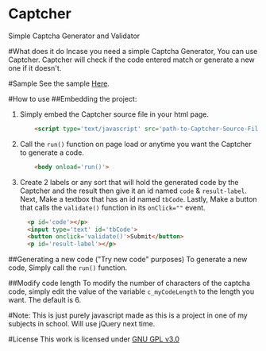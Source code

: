 # Captcher
Simple Captcha Generator and Validator

#What does it do
Incase you need a simple Captcha Generator, You can use Captcher. Captcher will check if the code entered match or generate a new one if it doesn't.

#Sample
See the sample [Here](https://rawgit.com/Lezirhc/Captcher/master/Sample/sample.html).

#How to use
##Embedding the project:
1. Simply embed the Captcher source file in your html page.

    ```html  
        <script type='text/javascript' src='path-to-Captcher-Source-File.js'></script>
    ```
2. Call the ``` run() ``` function on page load or anytime you want the Captcher to generate a code.
    ```html
        <body onload='run()'>
    ```
    
3. Create 2 labels or any sort that will hold the generated code by the Captcher and the result then give it an id named ``` code ``` & ``` result-label ```. Next, Make a textbox that has an id named ```tbCode```. Lastly, Make a button that calls the ```validate()``` function in its ```onClick=""``` event.
      ```html
        <p id='code'></p>
        <input type='text' id='tbCode'>
        <button onclick='validate()'>Submit</button>
        <p id='result-label'></p>
      ```

##Generating a new code ("Try new code" purposes)
To generate a new code, Simply call the ```run()``` function.

##Modify code length
To modify the number of characters of the captcha code, simply edit the value of the variable ```c_myCodeLength``` to the length you want. The default is 6.

#Note:
This is just purely javascript made as this is a project in one of my subjects in school. Will use jQuery next time.

#License
This work is licensed under [GNU GPL v3.0](http://www.gnu.org/licenses/gpl-3.0.txt)
